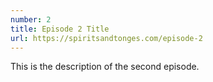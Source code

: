 ```yaml
---
number: 2
title: Episode 2 Title
url: https://spiritsandtonges.com/episode-2
---
```


This is the description of the second episode.